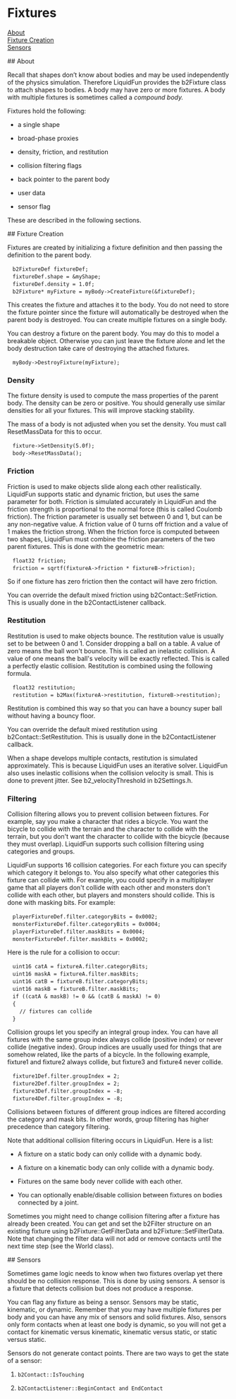 # Fixtures

[About](#about)<br/>
[Fixture Creation](#fc)<br/>
[Sensors](#se)<br/>

<a name="about">
## About

Recall that shapes don’t know about bodies and may be used independently of
the physics simulation. Therefore LiquidFun provides the b2Fixture class to
attach shapes to bodies. A body may have zero or more fixtures. A body with
multiple fixtures is sometimes called a *compound body.*

Fixtures hold the following:

* a single shape

* broad-phase proxies

* density, friction, and restitution

* collision filtering flags

* back pointer to the parent body

* user data

* sensor flag

These are described in the following sections.

<a name="fc">
## Fixture Creation

Fixtures are created by initializing a fixture definition and then passing the
definition to the parent body.

&nbsp;&nbsp;&nbsp;`b2FixtureDef fixtureDef;`<br/>
&nbsp;&nbsp;&nbsp;`fixtureDef.shape = &myShape;`<br/>
&nbsp;&nbsp;&nbsp;`fixtureDef.density = 1.0f;`<br/>
&nbsp;&nbsp;&nbsp;`b2Fixture* myFixture =
myBody->CreateFixture(&fixtureDef);`<br/>

This creates the fixture and attaches it to the body. You do not need to store
the fixture pointer since the fixture will automatically be destroyed when the
parent body is destroyed. You can create multiple fixtures on a single body.

You can destroy a fixture on the parent body. You may do this to model a
breakable object. Otherwise you can just leave the fixture alone and let the
body destruction take care of destroying the attached fixtures.

&nbsp;&nbsp;&nbsp;`myBody->DestroyFixture(myFixture);`<br/>

### Density

The fixture density is used to compute the mass properties of the parent body.
The density can be zero or positive. You should generally use similar
densities for all your fixtures. This will improve stacking stability.

The mass of a body is not adjusted when you set the density. You must call
ResetMassData for this to occur.

&nbsp;&nbsp;&nbsp;`fixture->SetDensity(5.0f);`<br/>
&nbsp;&nbsp;&nbsp;`body->ResetMassData();`<br/>

### Friction

Friction is used to make objects slide along each other realistically.
LiquidFun supports static and dynamic friction, but uses the same parameter
for both. Friction is simulated accurately in LiquidFun and the friction
strength is proportional to the normal force (this is called Coulomb
friction). The friction parameter is usually set between 0 and 1, but can be
any non-negative value. A friction value of 0 turns off friction and a value
of 1 makes the friction strong. When the friction force is computed between
two shapes, LiquidFun must combine the friction parameters of the two parent
fixtures. This is done with the geometric mean:

&nbsp;&nbsp;&nbsp;`float32 friction;`<br/>
&nbsp;&nbsp;&nbsp;`friction = sqrtf(fixtureA->friction *
fixtureB->friction);`<br/>

So if one fixture has zero friction then the contact will have zero friction.

You can override the default mixed friction using b2Contact::SetFriction. This
is usually done in the b2ContactListener callback.

### Restitution

Restitution is used to make objects bounce. The restitution value is usually
set to be between 0 and 1. Consider dropping a ball on a table. A value of
zero means the ball won't bounce. This is called an inelastic collision. A
value of one means the ball's velocity will be exactly reflected. This is
called a perfectly elastic collision. Restitution is combined using the
following formula.

&nbsp;&nbsp;&nbsp;`float32 restitution;`<br/>
&nbsp;&nbsp;&nbsp;`restitution = b2Max(fixtureA->restitution,
fixtureB->restitution);`<br/>

Restitution is combined this way so that you can have a bouncy super ball
without having a bouncy floor.

You can override the default mixed restitution using
b2Contact::SetRestitution. This is usually done in the b2ContactListener
callback.

When a shape develops multiple contacts, restitution is simulated
approximately. This is because LiquidFun uses an iterative solver. LiquidFun
also uses inelastic collisions when the collision velocity is small. This is
done to prevent jitter. See b2_velocityThreshold in b2Settings.h.

### Filtering

Collision filtering allows you to prevent collision between fixtures. For
example, say you make a character that rides a bicycle. You want the bicycle
to collide with the terrain and the character to collide with the terrain, but
you don't want the character to collide with the bicycle (because they must
overlap). LiquidFun supports such collision filtering using categories and
groups.

LiquidFun supports 16 collision categories. For each fixture you can specify
which category it belongs to. You also specify what other categories this
fixture can collide with. For example, you could specify in a multiplayer game
that all players don't collide with each other and monsters don't collide with
each other, but players and monsters should collide. This is done with masking
bits. For example:

&nbsp;&nbsp;&nbsp;`playerFixtureDef.filter.categoryBits = 0x0002;`<br/>
&nbsp;&nbsp;&nbsp;`monsterFixtureDef.filter.categoryBits = 0x0004;`<br/>
&nbsp;&nbsp;&nbsp;`playerFixtureDef.filter.maskBits = 0x0004;`<br/>
&nbsp;&nbsp;&nbsp;`monsterFixtureDef.filter.maskBits = 0x0002;`<br/>

Here is the rule for a collision to occur:

&nbsp;&nbsp;&nbsp;`uint16 catA = fixtureA.filter.categoryBits;`<br/>
&nbsp;&nbsp;&nbsp;`uint16 maskA = fixtureA.filter.maskBits;`<br/>
&nbsp;&nbsp;&nbsp;`uint16 catB = fixtureB.filter.categoryBits;`<br/>
&nbsp;&nbsp;&nbsp;`uint16 maskB = fixtureB.filter.maskBits;`<br/>
&nbsp;&nbsp;&nbsp;`if ((catA & maskB) != 0 && (catB & maskA) != 0)`<br/>
&nbsp;&nbsp;&nbsp;`{`<br/>
&nbsp;&nbsp;&nbsp;&nbsp;&nbsp;&nbsp;  `// fixtures can collide`<br/>
&nbsp;&nbsp;&nbsp;`}`<br/>

Collision groups let you specify an integral group index. You can have all
fixtures with the same group index always collide (positive index) or never
collide (negative index). Group indices are usually used for things that are
somehow related, like the parts of a bicycle. In the following example,
fixture1 and fixture2 always collide, but fixture3 and fixture4 never collide.

&nbsp;&nbsp;&nbsp;`fixture1Def.filter.groupIndex = 2;`<br/>
&nbsp;&nbsp;&nbsp;`fixture2Def.filter.groupIndex = 2;`<br/>
&nbsp;&nbsp;&nbsp;`fixture3Def.filter.groupIndex = -8;`<br/>
&nbsp;&nbsp;&nbsp;`fixture4Def.filter.groupIndex = -8;`<br/>

Collisions between fixtures of different group indices are filtered according
the category and mask bits. In other words, group filtering has higher
precedence than category filtering.

Note that additional collision filtering occurs in LiquidFun. Here is a list:

* A fixture on a static body can only collide with a dynamic body.

* A fixture on a kinematic body can only collide with a dynamic body.

* Fixtures on the same body never collide with each other.

* You can optionally enable/disable collision between fixtures on bodies
connected by a joint.

Sometimes you might need to change collision filtering after a fixture has
already been created. You can get and set the b2Filter structure on an
existing fixture using b2Fixture::GetFilterData and b2Fixture::SetFilterData.
Note that changing the filter data will not add or remove contacts until the
next time step (see the World class).

<a name="se">
## Sensors

Sometimes game logic needs to know when two fixtures overlap yet there should
be no collision response. This is done by using sensors. A sensor is a fixture
that detects collision but does not produce a response.

You can flag any fixture as being a sensor. Sensors may be static, kinematic,
or dynamic. Remember that you may have multiple fixtures per body and you can
have any mix of sensors and solid fixtures. Also, sensors only form contacts
when at least one body is dynamic, so you will not get a contact for kinematic
versus kinematic, kinematic versus static, or static versus static.

Sensors do not generate contact points. There are two ways to get the state of
a sensor:

1. `b2Contact::IsTouching`

2. `b2ContactListener::BeginContact and EndContact`
